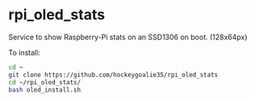 # rpi_oled_stats
Service to show Raspberry-Pi stats on an SSD1306 on boot. (128x64px)

To install:

```bash
cd ~
git clone https://github.com/hockeygoalie35/rpi_oled_stats
cd ~/rpi_oled_stats/
bash oled_install.sh

